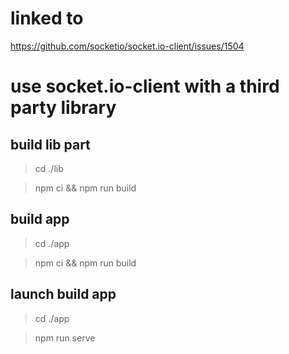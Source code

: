 # linked to
https://github.com/socketio/socket.io-client/issues/1504

# use socket.io-client with a third party library

## build lib part

> cd ./lib

> npm ci && npm run build


## build app

> cd ./app

> npm ci && npm run build


## launch build app

> cd ./app

> npm run serve 
